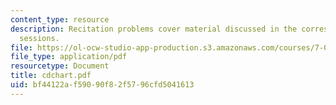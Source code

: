 ```yaml
---
content_type: resource
description: Recitation problems cover material discussed in the corresponding lecture
  sessions.
file: https://ol-ocw-studio-app-production.s3.amazonaws.com/courses/7-012-introduction-to-biology-fall-2004/bf44122af59090f82f5796cfd5041613_cdchart.pdf
file_type: application/pdf
resourcetype: Document
title: cdchart.pdf
uid: bf44122a-f590-90f8-2f57-96cfd5041613
---
```

